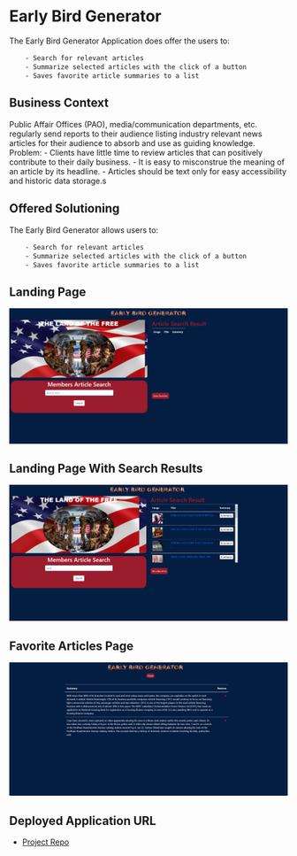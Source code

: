 # Early Bird Generator

The Early Bird Generator Application does offer the users to:

        - Search for relevant articles
        - Summarize selected articles with the click of a button
        - Saves favorite article summaries to a list

## Business Context

Public Affair Offices (PAO), media/communication departments, etc. regularly send reports to their audience listing industry relevant news articles for their audience to absorb and use as guiding knowledge.
Problem:
        - Clients have little time to review articles that can positively contribute to their daily business.
        - It is easy to misconstrue the meaning of an article by its headline.
        - Articles should be text only for easy accessibility and historic data storage.s

## Offered Solutioning

The Early Bird Generator allows users to:

        - Search for relevant articles
        - Summarize selected articles with the click of a button
        - Saves favorite article summaries to a list 


## Landing Page
![Application main screen](https://github.com/JordanNaei/eBGenerator/blob/master/image/app1.PNG?raw=true)

## Landing Page With Search Results

![Application Search screen](https://github.com/JordanNaei/eBGenerator/blob/master/image/app2.PNG?raw=true)

## Favorite Articles Page

![Application Favorities screen](https://github.com/JordanNaei/eBGenerator/blob/master/image/app3.PNG?raw=true)

## Deployed Application URL

- [Project Repo](https://secret-wave-97247.herokuapp.com/)